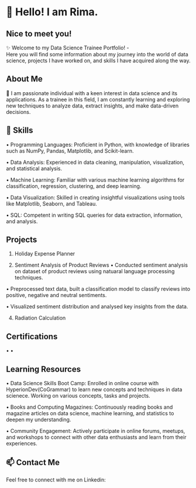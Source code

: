 # 👋 Hello! I am Rima. 
## Nice to meet you!

✨ Welcome to my Data Science Trainee Portfolio! -  
Here you will find some information about my journey into the world of data science, projects I have worked on, and skills I have acquired along the way.
 

## About Me
🌱 I am passionate individual with a keen interest in data science and its applications. As a trainee in this field, I am constantly learning and exploring new techniques to analyze data, extract insights, and make data-driven decisions.

## 🔭 Skills
• Programming Languages: Proficient in Python, with knowledge of libraries such as NumPy, Pandas, Matplotlib, and Scikit-learn.

• Data Analysis: Experienced in data cleaning, manipulation, visualization, and statistical analysis.

• Machine Learning: Familiar with various machine learning algorithms for classification, regression, clustering, and deep learning.

• Data Visualization: Skilled in creating insightful visualizations using tools like Matplotlib, Seaborn, and Tableau.

• SQL: Competent in writing SQL queries for data extraction, information, and analysis.

## Projects

1. Holiday Expense Planner

2. Sentiment Analysis of Product Reviews
• Conducted sentiment analysis on dataset of product reviews using natuaral language processing techniques.

• Preprocessed text data, built a classification model to classify reviews into positive, negative and neutral sentiments.

• Visualized sentiment distribution and analysed key insights from the data.

4. Radiation Calculation

## Certifications
• 
•

## Learning Resources
• Data Science Skills Boot Camp: Enrolled in online course with HyperionDev(CoGrammar) to learn new concepts and techniques in data scienece. Working on various concepts, tasks and projects.

• Books and Computing Magazines: Continuously reading books and magazine articles on data science, machine learning, and statistics to deepen my understanding.

• Community Engagement: Actively participate in online forums, meetups, and workshops to connect with other data enthusiasts and learn from their experiences.

## 📫 Contact Me

Feel free to connect with me on Linkedin:




<!--
**rimag2023/rimag2023** is a ✨ _special_ ✨ repository because its `README.md` (this file) appears on your GitHub profile.
- 🔭 I’m currently working on ...
- 🌱 I’m currently learning ...
- 👯 I’m looking to collaborate on ...
- 🤔 I’m looking for help with ...
- 💬 Ask me about ...
- 📫 How to reach me: ...
- 😄 Pronouns: ...
- ⚡ Fun fact: ...
-->
